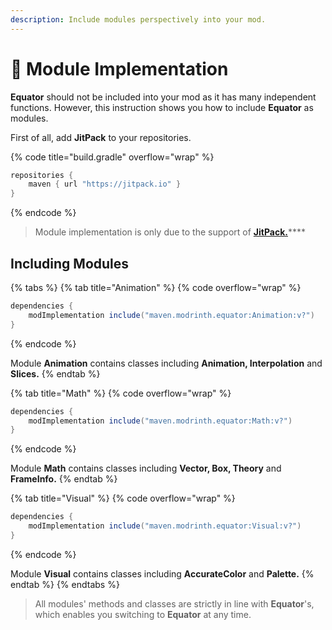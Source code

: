 ```yaml
---
description: Include modules perspectively into your mod.
---
```


# 💾 Module Implementation

**Equator** should not be included into your mod as it has many independent functions. However, this instruction shows you how to include **Equator** as modules.

First of all, add **JitPack** to your repositories.

{% code title="build.gradle" overflow="wrap" %}
```gradle
repositories {
    maven { url "https://jitpack.io" }
}
```
{% endcode %}

> Module implementation is only due to the support of [**JitPack.**](https://jitpack.io/#KrLite/Equator-v2)****

## Including Modules

{% tabs %}
{% tab title="Animation" %}
{% code overflow="wrap" %}
```gradle
dependencies {
    modImplementation include("maven.modrinth.equator:Animation:v?")
}
```
{% endcode %}

Module **Animation** contains classes including **Animation, Interpolation** and **Slices.**
{% endtab %}

{% tab title="Math" %}
{% code overflow="wrap" %}
```gradle
dependencies {
    modImplementation include("maven.modrinth.equator:Math:v?")
}
```
{% endcode %}

Module **Math** contains classes including **Vector, Box, Theory** and **FrameInfo.**
{% endtab %}

{% tab title="Visual" %}
{% code overflow="wrap" %}
```gradle
dependencies {
    modImplementation include("maven.modrinth.equator:Visual:v?")
}
```
{% endcode %}

Module **Visual** contains classes including **AccurateColor** and **Palette.**
{% endtab %}
{% endtabs %}

> All modules' methods and classes are strictly in line with **Equator**'s, which enables you switching to **Equator** at any time.
